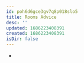 ```yaml
---
id: poh6d6gce3gv7q8p018slo5
title: Rooms Advice
desc: ''
updated: 1686223408391
created: 1686223408391
isDir: false
---
```

-